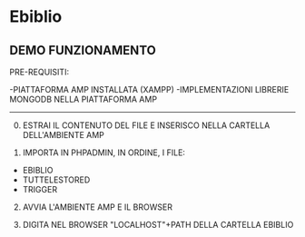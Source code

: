 # Ebiblio

DEMO FUNZIONAMENTO 
----------------------------------------------------------------------------------------------------

PRE-REQUISITI:

-PIATTAFORMA AMP INSTALLATA (XAMPP)
-IMPLEMENTAZIONI LIBRERIE MONGODB NELLA PIATTAFORMA AMP 

-----------------------------------------------------------------------------------------------------

0. ESTRAI IL CONTENUTO DEL FILE E INSERISCO NELLA CARTELLA
DELL'AMBIENTE AMP 

1. IMPORTA IN PHPADMIN, IN ORDINE, I FILE: 
- EBIBLIO
- TUTTELESTORED 
- TRIGGER

2. AVVIA L'AMBIENTE AMP E IL BROWSER

3. DIGITA NEL BROWSER "LOCALHOST"+PATH DELLA CARTELLA EBIBLIO
